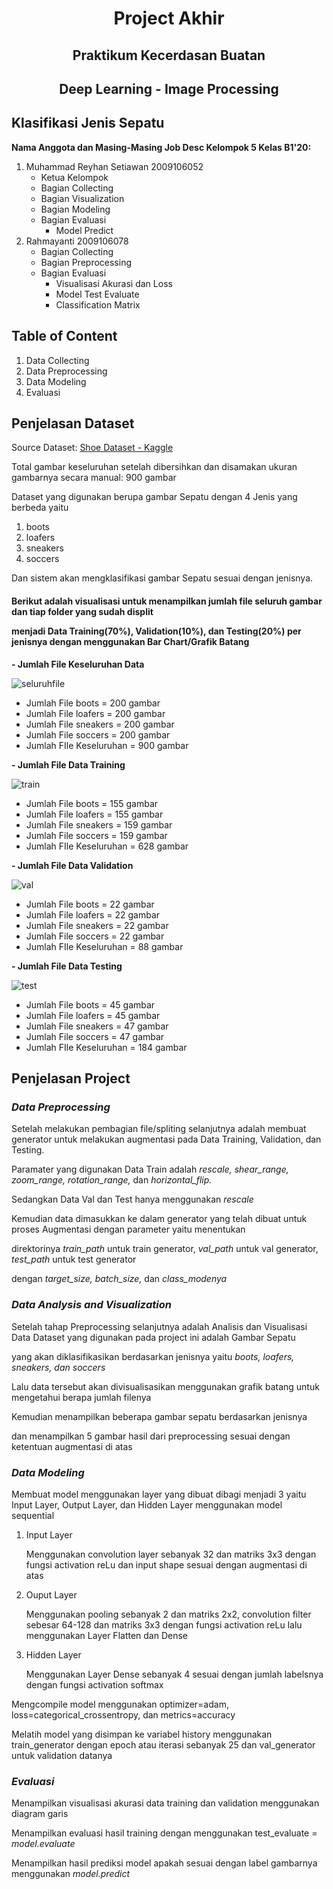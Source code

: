 <b><center><h1>Project Akhir</h1></center></b>
<center><h2>Praktikum Kecerdasan Buatan</h2></center>
<center><h2>Deep Learning - Image Processing</h2></center>

<b><h2>Klasifikasi Jenis Sepatu</h2></b>
<b>Nama Anggota dan Masing-Masing Job Desc Kelompok 5 Kelas B1'20:</b>
1. Muhammad Reyhan Setiawan 2009106052
    - Ketua Kelompok
    - Bagian Collecting
    - Bagian Visualization
    - Bagian Modeling
    - Bagian Evaluasi
        - Model Predict
2. Rahmayanti 2009106078
    - Bagian Collecting
    - Bagian Preprocessing
    - Bagian Evaluasi
        - Visualisasi Akurasi dan Loss
        - Model Test Evaluate
        - Classification Matrix

<b><h2>Table of Content</h2></b>
1. Data Collecting
2. Data Preprocessing
3. Data Modeling
4. Evaluasi

<b><h2>Penjelasan Dataset</h2></b>
Source Dataset: <a href="https://www.kaggle.com/datasets/noobyogi0100/shoe-dataset">Shoe Dataset - Kaggle</a>

Total gambar keseluruhan setelah dibersihkan dan disamakan ukuran gambarnya secara manual: 900 gambar

Dataset yang digunakan berupa gambar Sepatu dengan 4 Jenis yang berbeda yaitu
1. boots
2. loafers
3. sneakers
4. soccers

Dan sistem akan mengklasifikasi gambar Sepatu sesuai dengan jenisnya.


<h4>Berikut adalah visualisasi untuk menampilkan jumlah file seluruh gambar dan tiap folder yang sudah displit

menjadi Data Training(70%), Validation(10%), dan Testing(20%) per jenisnya dengan menggunakan Bar Chart/Grafik Batang</h4>

<b>- Jumlah File Keseluruhan Data</b>

![seluruhfile](https://user-images.githubusercontent.com/74246083/205809395-841f4e07-a8ba-4288-bc65-51cf96683a0d.png)
 - Jumlah File boots = 200 gambar
 - Jumlah File loafers = 200 gambar
 - Jumlah File sneakers = 200 gambar
 - Jumlah File soccers = 200 gambar
 - Jumlah FIle Keseluruhan = 900 gambar
 
<b>- Jumlah File Data Training</b>

![train](https://user-images.githubusercontent.com/74246083/205809611-add10fa7-5d23-4ac6-be96-c4ca6ade6626.png)
 - Jumlah File boots = 155 gambar
 - Jumlah File loafers = 155 gambar
 - Jumlah File sneakers = 159 gambar
 - Jumlah File soccers = 159 gambar
 - Jumlah FIle Keseluruhan = 628 gambar

<b>- Jumlah File Data Validation</b>

![val](https://user-images.githubusercontent.com/74246083/205809722-63b75d69-f284-40f9-b85e-41159783ed17.png)
 - Jumlah File boots = 22 gambar
 - Jumlah File loafers = 22 gambar
 - Jumlah File sneakers = 22 gambar
 - Jumlah File soccers = 22 gambar
 - Jumlah FIle Keseluruhan = 88 gambar
 
<b>- Jumlah File Data Testing</b>

![test](https://user-images.githubusercontent.com/74246083/205809802-92181f30-8e44-4b0a-8b80-19871a650e2b.png)
 - Jumlah File boots = 45 gambar
 - Jumlah File loafers = 45 gambar
 - Jumlah File sneakers = 47 gambar
 - Jumlah File soccers = 47 gambar
 - Jumlah FIle Keseluruhan = 184 gambar

<b><h2>Penjelasan Project</h2></b>
_<h3>Data Preprocessing</h3>_
Setelah melakukan pembagian file/spliting selanjutnya adalah membuat generator untuk melakukan augmentasi pada Data Training, Validation, dan Testing. 

Paramater yang digunakan Data Train adalah _rescale, shear_range, zoom_range, rotation_range,_ dan _horizontal_flip._

Sedangkan Data Val dan Test hanya menggunakan _rescale_

Kemudian data dimasukkan ke dalam generator yang telah dibuat untuk proses Augmentasi dengan parameter yaitu menentukan 

direktorinya _train_path_ untuk train generator, _val_path_ untuk val generator, _test_path_ untuk test generator 

dengan _target_size, batch_size,_ dan _class_modenya_

_<h3>Data Analysis and Visualization</h3>_
Setelah tahap Preprocessing selanjutnya adalah Analisis dan Visualisasi Data 
Dataset yang digunakan pada project ini adalah Gambar Sepatu 

yang akan diklasifikasikan berdasarkan jenisnya yaitu _boots, loafers, sneakers, dan soccers_

Lalu data tersebut akan divisualisasikan menggunakan grafik batang untuk mengetahui berapa jumlah filenya

Kemudian menampilkan beberapa gambar sepatu berdasarkan jenisnya 

dan menampilkan 5 gambar hasil dari preprocessing sesuai dengan ketentuan augmentasi di atas

_<h3>Data Modeling</h3>_
Membuat model menggunakan layer yang dibuat dibagi menjadi 3 yaitu Input Layer, Output Layer, dan Hidden Layer menggunakan model sequential
1. Input Layer

    Menggunakan convolution layer sebanyak 32 dan matriks 3x3 dengan fungsi activation reLu dan input shape sesuai dengan augmentasi di atas

2. Ouput Layer

    Menggunakan pooling sebanyak 2 dan matriks 2x2, convolution filter sebesar 64-128 dan matriks 3x3 dengan fungsi activation reLu lalu menggunakan Layer Flatten dan Dense 

3. Hidden Layer

    Menggunakan Layer Dense sebanyak 4 sesuai dengan jumlah labelsnya dengan fungsi activation softmax



Mengcompile model menggunakan optimizer=adam, loss=categorical_crossentropy, dan metrics=accuracy

Melatih model yang disimpan ke variabel history menggunakan 
train_generator dengan epoch atau iterasi sebanyak 25 dan val_generator untuk validation datanya

_<h3>Evaluasi</h3>_
Menampilkan visualisasi akurasi data training dan validation menggunakan diagram garis

Menampilkan evaluasi hasil training dengan menggunakan test_evaluate = _model.evaluate_

Menampilkan hasil prediksi model apakah sesuai dengan label gambarnya menggunakan _model.predict_